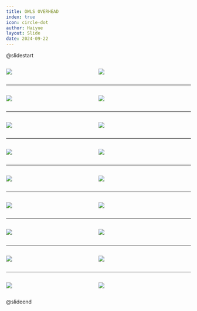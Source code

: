 ```yaml
---
title: OWLS OVERHEAD
index: true
icon: circle-dot
author: Haiyue
layout: Slide
date: 2024-09-22
---
```

 
@slidestart

<div style="display:flex">
<div style="flex:1">

![](https://raw.githubusercontent.com/yclord/reading/refs/heads/master/english/Level-L/OWLS%20OVERHEAD/001.webp)
</div>
<div style="flex:1">

![](https://raw.githubusercontent.com/yclord/reading/refs/heads/master/english/Level-L/OWLS%20OVERHEAD/002.webp)
</div>
</div>

---

<div style="display:flex">
<div style="flex:1">

![](https://raw.githubusercontent.com/yclord/reading/refs/heads/master/english/Level-L/OWLS%20OVERHEAD/003.webp)
</div>
<div style="flex:1">

![](https://raw.githubusercontent.com/yclord/reading/refs/heads/master/english/Level-L/OWLS%20OVERHEAD/004.webp)
</div>
</div>

---

<div style="display:flex">
<div style="flex:1">

![](https://raw.githubusercontent.com/yclord/reading/refs/heads/master/english/Level-L/OWLS%20OVERHEAD/005.webp)
</div>
<div style="flex:1">

![](https://raw.githubusercontent.com/yclord/reading/refs/heads/master/english/Level-L/OWLS%20OVERHEAD/006.webp)
</div>
</div>

---

<div style="display:flex">
<div style="flex:1">

![](https://raw.githubusercontent.com/yclord/reading/refs/heads/master/english/Level-L/OWLS%20OVERHEAD/007.webp)
</div>
<div style="flex:1">

![](https://raw.githubusercontent.com/yclord/reading/refs/heads/master/english/Level-L/OWLS%20OVERHEAD/008.webp)
</div>
</div>

---

<div style="display:flex">
<div style="flex:1">

![](https://raw.githubusercontent.com/yclord/reading/refs/heads/master/english/Level-L/OWLS%20OVERHEAD/009.webp)
</div>
<div style="flex:1">

![](https://raw.githubusercontent.com/yclord/reading/refs/heads/master/english/Level-L/OWLS%20OVERHEAD/010.webp)
</div>
</div>

---

<div style="display:flex">
<div style="flex:1">

![](https://raw.githubusercontent.com/yclord/reading/refs/heads/master/english/Level-L/OWLS%20OVERHEAD/011.webp)
</div>
<div style="flex:1">

![](https://raw.githubusercontent.com/yclord/reading/refs/heads/master/english/Level-L/OWLS%20OVERHEAD/012.webp)
</div>
</div>

---

<div style="display:flex">
<div style="flex:1">

![](https://raw.githubusercontent.com/yclord/reading/refs/heads/master/english/Level-L/OWLS%20OVERHEAD/013.webp)
</div>
<div style="flex:1">

![](https://raw.githubusercontent.com/yclord/reading/refs/heads/master/english/Level-L/OWLS%20OVERHEAD/014.webp)
</div>
</div>

---

<div style="display:flex">
<div style="flex:1">

![](https://raw.githubusercontent.com/yclord/reading/refs/heads/master/english/Level-L/OWLS%20OVERHEAD/015.webp)
</div>
<div style="flex:1">

![](https://raw.githubusercontent.com/yclord/reading/refs/heads/master/english/Level-L/OWLS%20OVERHEAD/016.webp)
</div>
</div>

---

<div style="display:flex">
<div style="flex:1">

![](https://raw.githubusercontent.com/yclord/reading/refs/heads/master/english/Level-L/OWLS%20OVERHEAD/017.webp)
</div>
<div style="flex:1">

![](https://raw.githubusercontent.com/yclord/reading/refs/heads/master/english/Level-L/OWLS%20OVERHEAD/018.webp)
</div>
</div>

@slideend